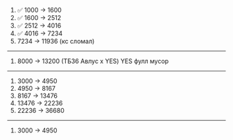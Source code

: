 1. ✅ 1000 ->  1600
2. ✅ 1600 -> 2512
3. ✅ 2512 -> 4016
4. ✅ 4016 -> 7234
5. 7234 -> 11936 (кс сломал)
---
1. 8000 ->  13200 (ТБ36 Авлус х YES) YES фулл мусор
---
1. 3000 ->  4950
2. 4950 -> 8167
3. 8167 -> 13476
4. 13476 -> 22236
5. 22236 -> 36680
---
1. 3000 ->  4950
